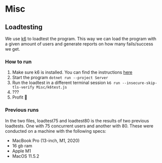 # Misc

## Loadtesting

We use [k6](https://k6.io/open-source/) to loadtest the program. This way we can load the program with a given amount of users and generate reports on how many fails/success we get.

### How to run

1. Make sure k6 is installed. You can find the instructions [here](https://k6.io/docs/getting-started/installation/)
1. Start the program `dotnet run --project Server`
1. Run the loadtest in a different terminal session `k6 run --insecure-skip-tls-verify Misc/k6test.js`
1. ???
1. Profit 🚀

### Previous runs

In the two files, loadtest75 and loadtest80 is the results of two previous loadtests. One with 75 concurrent users and another with 80. These were conducted on a machine with the following specs:

- MacBook Pro (13-inch, M1, 2020)
- 16 gb ram
- Apple M1
- MacOS 11.5.2
